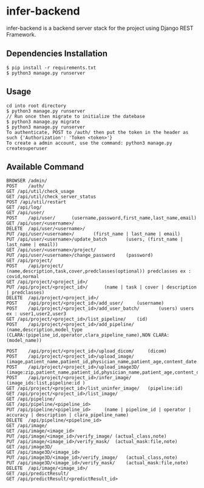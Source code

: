 # infer-backend

infer-backend is a backend server stack for the project using Django REST Framework.

## Dependencies Installation

	$ pip install -r requirements.txt
	$ python3 manage.py runserver

## Usage

	cd into root directory
	$ python3 manage.py runserver
	// Run once then migrate to initialize the datebase
	$ python3 manage.py migrate
	$ python3 manage.py runserver
	To authenticate, POST to /auth/ then put the token in the header as such {'Authorization': 'Token <token>'}
	To create a admin account, use the command: python3 manage.py createsuperuser

## Available Command

	BROWSER	/admin/
	POST	/auth/
	GET /api/util/check_usage
	GET /api/util/check_server_status
	POST /api/util/restart
	GET	/api/log/
	GET	/api/user/
	POST	/api/user/		(username,password,first_name,last_name,email)
	GET	/api/user/<username>/
	DELETE	/api/user/<username>/
	PUT	/api/user/<username>/		(first_name | last_name | email)
	PUT	/api/user/<username>/update_batch		(users, (first_name | last_name | email))
	GET	/api/user/<username>/project/
	PUT	/api/user/<username>/change_password	(password)
	GET	/api/project/	
	POST	/api/project/	(name,description,task,cover,predclasses(optional)) predclasses ex : covid,normal
	GET	/api/project/<project_id>/
	PUT	/api/project/<project_id>/		(name | task | cover | description | predclasses)
	DELETE	/api/project/<project_id>/
	POST	/api/project/<project_id>/add_user/		(username)
	POST	/api/project/<project_id>/add_user_batch/		(users) users ex : user1,user2,user3	
	GET	/api/project/<project_id>/list_pipeline/	(id)
	POST	/api/project/<project_id>/add_pipeline/	(name,description,model_type
	(CLARA:(pipeline_id,operator,clara_pipeline_name),NON CLARA:(model_name))

	POST	/api/project/<project_id>/upload_dicom/		(dicom)
	POST	/api/project/<project_id>/upload_image/		(image,patient_name,patient_id,physician_name,patient_age,content_date:YMD)
	POST	/api/project/<project_id>/upload_image3D/		(image:zip,patient_name,patient_id,physician_name,patient_age,content_date:YMD)
	POST	/api/project/<project_id>/infer_image/	(image_ids:list,pipeline:id	)
	GET	/api/project/<project_id>/list_uninfer_image/	(pipeline:id)
	GET	/api/project/<project_id>/list_image/
	GET	/api/pipeline/
	GET	/api/pipeline/<pipeline_id>
	PUT	/api/pipeline/<pipeline_id>		(name | pipeline_id | operator | accuracy | description | clara_pipeline_name)
	DELETE	/api/pipeline/<pipeline_id>
	GET	/api/image/
	GET	/api/image/<image_id>
	PUT	/api/image/<image_id>/verify_image/	(actual_class,note)
	PUT	/api/image/<image_id>/verify_mask/	(actual_mask:file,note)
	GET	/api/image3D/
	GET	/api/image3D/<image_id>
	PUT	/api/image3D/<image_id>/verify_image/	(actual_class,note)
	PUT	/api/image3D/<image_id>/verify_mask/	(actual_mask:file,note)
	DELETE	/api/image/<image_id>/
	GET	/api/predictResult/
	GET	/api/predictResult/<predictResult_id>
